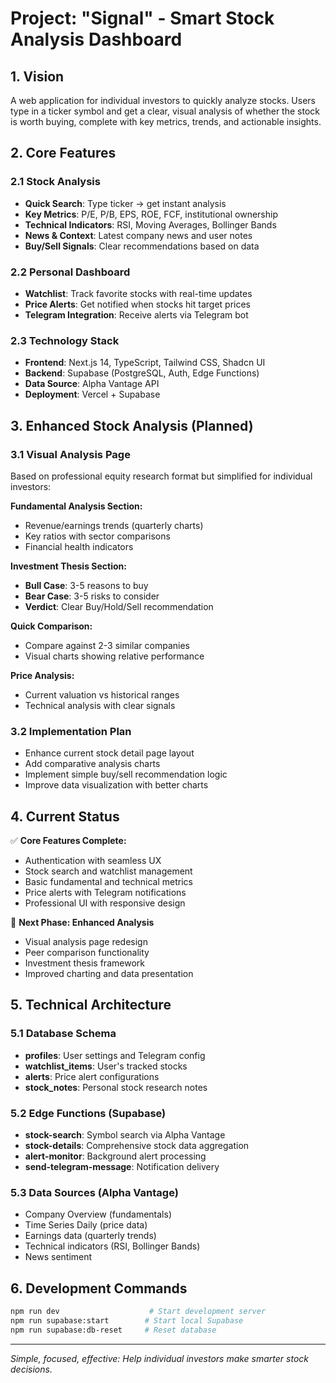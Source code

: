# Project: "Signal" - Smart Stock Analysis Dashboard

## 1. Vision

A web application for individual investors to quickly analyze stocks. Users type in a ticker symbol and get a clear, visual analysis of whether the stock is worth buying, complete with key metrics, trends, and actionable insights.

## 2. Core Features

### 2.1 Stock Analysis
- **Quick Search**: Type ticker → get instant analysis
- **Key Metrics**: P/E, P/B, EPS, ROE, FCF, institutional ownership
- **Technical Indicators**: RSI, Moving Averages, Bollinger Bands
- **News & Context**: Latest company news and user notes
- **Buy/Sell Signals**: Clear recommendations based on data

### 2.2 Personal Dashboard
- **Watchlist**: Track favorite stocks with real-time updates
- **Price Alerts**: Get notified when stocks hit target prices
- **Telegram Integration**: Receive alerts via Telegram bot

### 2.3 Technology Stack
- **Frontend**: Next.js 14, TypeScript, Tailwind CSS, Shadcn UI
- **Backend**: Supabase (PostgreSQL, Auth, Edge Functions)
- **Data Source**: Alpha Vantage API
- **Deployment**: Vercel + Supabase

## 3. Enhanced Stock Analysis (Planned)

### 3.1 Visual Analysis Page
Based on professional equity research format but simplified for individual investors:

**Fundamental Analysis Section:**
- Revenue/earnings trends (quarterly charts)
- Key ratios with sector comparisons
- Financial health indicators

**Investment Thesis Section:**
- **Bull Case**: 3-5 reasons to buy
- **Bear Case**: 3-5 risks to consider
- **Verdict**: Clear Buy/Hold/Sell recommendation

**Quick Comparison:**
- Compare against 2-3 similar companies
- Visual charts showing relative performance

**Price Analysis:**
- Current valuation vs historical ranges
- Technical analysis with clear signals

### 3.2 Implementation Plan
- Enhance current stock detail page layout
- Add comparative analysis charts
- Implement simple buy/sell recommendation logic
- Improve data visualization with better charts

## 4. Current Status

✅ **Core Features Complete:**
- Authentication with seamless UX
- Stock search and watchlist management
- Basic fundamental and technical metrics
- Price alerts with Telegram notifications
- Professional UI with responsive design

🚧 **Next Phase: Enhanced Analysis**
- Visual analysis page redesign
- Peer comparison functionality
- Investment thesis framework
- Improved charting and data presentation

## 5. Technical Architecture

### 5.1 Database Schema
- **profiles**: User settings and Telegram config
- **watchlist_items**: User's tracked stocks
- **alerts**: Price alert configurations
- **stock_notes**: Personal stock research notes

### 5.2 Edge Functions (Supabase)
- **stock-search**: Symbol search via Alpha Vantage
- **stock-details**: Comprehensive stock data aggregation
- **alert-monitor**: Background alert processing
- **send-telegram-message**: Notification delivery

### 5.3 Data Sources (Alpha Vantage)
- Company Overview (fundamentals)
- Time Series Daily (price data)
- Earnings data (quarterly trends)
- Technical indicators (RSI, Bollinger Bands)
- News sentiment

## 6. Development Commands

```bash
npm run dev                    # Start development server
npm run supabase:start        # Start local Supabase
npm run supabase:db-reset     # Reset database
```

---

*Simple, focused, effective: Help individual investors make smarter stock decisions.*